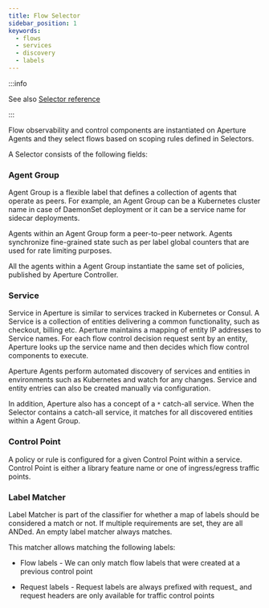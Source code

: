 ```yaml
---
title: Flow Selector
sidebar_position: 1
keywords:
  - flows
  - services
  - discovery
  - labels
---
```


:::info

See also [Selector reference](/reference/configuration/policies.md#v1-selector)

:::

Flow observability and control components are instantiated on Aperture Agents
and they select flows based on scoping rules defined in Selectors.

A Selector consists of the following fields:

### Agent Group

Agent Group is a flexible label that defines a collection of agents that operate
as peers. For example, an Agent Group can be a Kubernetes cluster name in case
of DaemonSet deployment or it can be a service name for sidecar deployments.

Agents within an Agent Group form a peer-to-peer network. Agents synchronize
fine-grained state such as per label global counters that are used for rate
limiting purposes.

All the agents within a Agent Group instantiate the same set of policies,
published by Aperture Controller.

### Service

Service in Aperture is similar to services tracked in Kubernetes or Consul. A
Service is a collection of entities delivering a common functionality, such as
checkout, billing etc. Aperture maintains a mapping of entity IP addresses to
Service names. For each flow control decision request sent by an entity,
Aperture looks up the service name and then decides which flow control
components to execute.

Aperture Agents perform automated discovery of services and entities in
environments such as Kubernetes and watch for any changes. Service and entity
entries can also be created manually via configuration.

In addition, Aperture also has a concept of a `*` catch-all service. When the
Selector contains a catch-all service, it matches for all discovered entities
within a Agent Group.

### Control Point

A policy or rule is configured for a given Control Point within a service.
Control Point is either a library feature name or one of ingress/egress traffic
points.

### Label Matcher

Label Matcher is part of the classifier for whether a map of labels should be
considered a match or not. If multiple requirements are set, they are all ANDed.
An empty label matcher always matches.

This matcher allows matching the following labels:

- Flow labels - We can only match flow labels that were created at a previous
  control point

- Request labels - Request labels are always prefixed with request\_ and request
  headers are only available for traffic control points
